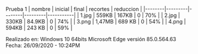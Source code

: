 Prueba 1
| nombre | inicial | final | recortes | reduccion |
|--------|---------|--------|---------|-----------|
| 1.jpg | 559KB | 167KB | 0 | 70% |
| 2.jpg | 330KB | 84.9KB | 0 | 74% |
| 3.png | 1,47MB | 689 KB | 0 | 54% |
| 4.png | 594KB | 243 KB | 0 | 59% |

Realizado en:
Windows 10 64bits
Microsoft Edge versión 85.0.564.63
Fecha: 26/09/2020 - 10:24PM
